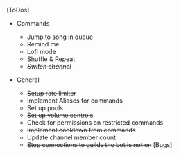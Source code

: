 [ToDos]
  - Commands
    * Jump to song in queue
    * Remind me
    * Lofi mode
    * Shuffle & Repeat
    * ~~*Switch channel*~~

  - General
    * ~~Setup rate limiter~~
    * Implement Aliases for commands
    * Set up pools
    * ~~Set up volume controls~~
    * Check for permissions on restricted commands
    * ~~Implement cooldown from commands~~
    * Update channel member count
    * ~~Stop connections to guilds the bot is not on~~
[Bugs]